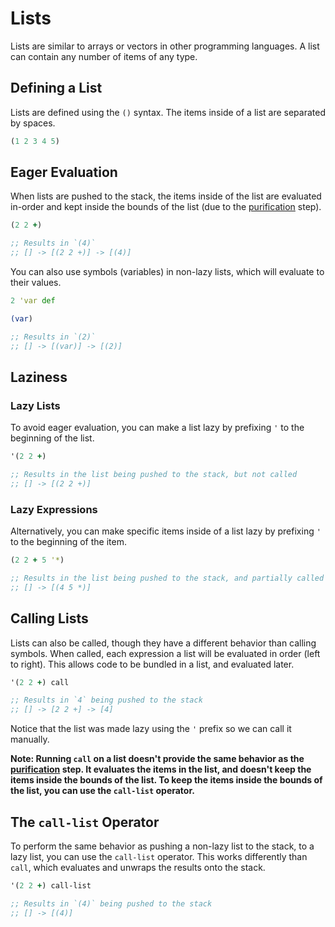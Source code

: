 # Lists

Lists are similar to arrays or vectors in other programming languages. A list can contain any number of items of any type.

## Defining a List

Lists are defined using the `()` syntax. The items inside of a list are separated by spaces.

```clojure
(1 2 3 4 5)
```

## Eager Evaluation

When lists are pushed to the stack, the items inside of the list are evaluated in-order and kept inside the bounds of the list (due to the [purification](../introduction/stack#purification) step).

```clojure
(2 2 +)

;; Results in `(4)`
;; [] -> [(2 2 +)] -> [(4)]
```

You can also use symbols (variables) in non-lazy lists, which will evaluate to their values.

```clojure
2 'var def

(var)

;; Results in `(2)`
;; [] -> [(var)] -> [(2)]
```

## Laziness

### Lazy Lists

To avoid eager evaluation, you can make a list lazy by prefixing `'` to the beginning of the list.

```clojure
'(2 2 +)

;; Results in the list being pushed to the stack, but not called
;; [] -> [(2 2 +)]
```

### Lazy Expressions

Alternatively, you can make specific items inside of a list lazy by prefixing `'` to the beginning of the item.

```clojure
(2 2 + 5 '*)

;; Results in the list being pushed to the stack, and partially called
;; [] -> [(4 5 *)]
```

## Calling Lists

Lists can also be called, though they have a different behavior than calling symbols. When called, each expression a list will be evaluated in order (left to right). This allows code to be bundled in a list, and evaluated later.

```clojure
'(2 2 +) call

;; Results in `4` being pushed to the stack
;; [] -> [2 2 +] -> [4]
```

Notice that the list was made lazy using the `'` prefix so we can call it manually.

**Note: Running `call` on a list doesn't provide the same behavior as the [purification](../introduction/stack#purification) step. It evaluates the items in the list, and doesn't keep the items inside the bounds of the list. To keep the items inside the bounds of the list, you can use the `call-list` operator.**

## The `call-list` Operator

To perform the same behavior as pushing a non-lazy list to the stack, to a lazy list, you can use the `call-list` operator. This works differently than `call`, which evaluates and unwraps the results onto the stack.

```clojure
'(2 2 +) call-list

;; Results in `(4)` being pushed to the stack
;; [] -> [(4)]
```